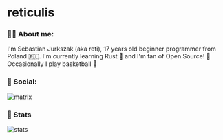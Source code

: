 # reticulis

### 🧑‍💻️ About me:
I'm Sebastian Jurkszak (aka reti), 17 years old beginner programmer from Poland 🇵🇱️. I'm currently learning Rust 🦀️ and I'm fan of Open Source! 🐧️ Occasionally I play basketball 🏀️

### 💬️ Social:
![matrix](https://img.shields.io/badge/-@reticulis:matrix.org-ff69b4?style=flat&logo=matrix)

### 🚀️ Stats
![stats](https://github-readme-stats.vercel.app/api?username=reticulis&theme=codeSTACKr&count_private=true)
